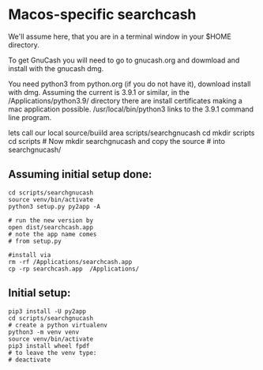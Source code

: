 # Macos-specific searchcash

We'll assume here, that you are in
a terminal window in your $HOME 
directory.

To get GnuCash you will need to go to gnucash.org
and dowmload and install with the gnucash dmg.

You need python3 from python.org (if you
do not have it), download  install
with dmg.  Assuming the current is 3.9.1 or similar,
in the /Applications/python3.9/ directory there are install
certificates making a mac application possible.
/usr/local/bin/python3 links to the 3.9.1 command
line program.

lets call our local source/buiild area scripts/searchgnucash
    cd
    mkdir scripts
    cd scripts
    # Now mkdir searchgnucash and copy the source 
    # into searchgnucash/

## Assuming initial setup done:

    cd scripts/searchgnucash
    source venv/bin/activate
    python3 setup.py py2app -A

    # run the new version by 
    open dist/searchcash.app
    # note the app name comes
    # from setup.py

    #install via
    rm -rf /Applications/searchcash.app
    cp -rp searchcash.app  /Applications/

## Initial setup:

    pip3 install -U py2app
    cd scripts/searchgnucash
    # create a python virtualenv
    python3 -m venv venv
    source venv/bin/activate
    pip3 install wheel fpdf
    # to leave the venv type:
    # deactivate
